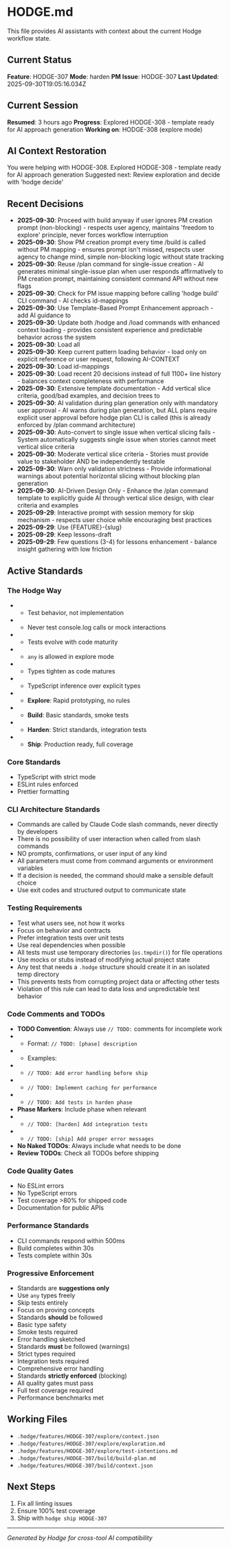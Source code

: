 # HODGE.md

This file provides AI assistants with context about the current Hodge workflow state.

## Current Status
**Feature**: HODGE-307
**Mode**: harden
**PM Issue**: HODGE-307
**Last Updated**: 2025-09-30T19:05:16.034Z
## Current Session
**Resumed**: 3 hours ago
**Progress**: Explored HODGE-308 - template ready for AI approach generation
**Working on**: HODGE-308 (explore mode)
## AI Context Restoration
You were helping with HODGE-308. Explored HODGE-308 - template ready for AI approach generation
Suggested next: Review exploration and decide with 'hodge decide'
## Recent Decisions

- **2025-09-30**: Proceed with build anyway if user ignores PM creation prompt (non-blocking) - respects user agency, maintains 'freedom to explore' principle, never forces workflow interruption
- **2025-09-30**: Show PM creation prompt every time /build is called without PM mapping - ensures prompt isn't missed, respects user agency to change mind, simple non-blocking logic without state tracking
- **2025-09-30**: Reuse /plan command for single-issue creation - AI generates minimal single-issue plan when user responds affirmatively to PM creation prompt, maintaining consistent command API without new flags
- **2025-09-30**: Check for PM issue mapping before calling 'hodge build' CLI command - AI checks id-mappings
- **2025-09-30**: Use Template-Based Prompt Enhancement approach - add AI guidance to
- **2025-09-30**: Update both /hodge and /load commands with enhanced context loading - provides consistent experience and predictable behavior across the system
- **2025-09-30**: Load all
- **2025-09-30**: Keep current pattern loading behavior - load only on explicit reference or user request, following AI-CONTEXT
- **2025-09-30**: Load id-mappings
- **2025-09-30**: Load recent 20 decisions instead of full 1100+ line history - balances context completeness with performance
- **2025-09-30**: Extensive template documentation - Add vertical slice criteria, good/bad examples, and decision trees to
- **2025-09-30**: AI validation during plan generation only with mandatory user approval - AI warns during plan generation, but ALL plans require explicit user approval before hodge plan CLI is called (this is already enforced by /plan command architecture)
- **2025-09-30**: Auto-convert to single issue when vertical slicing fails - System automatically suggests single issue when stories cannot meet vertical slice criteria
- **2025-09-30**: Moderate vertical slice criteria - Stories must provide value to stakeholder AND be independently testable
- **2025-09-30**: Warn only validation strictness - Provide informational warnings about potential horizontal slicing without blocking plan generation
- **2025-09-30**: AI-Driven Design Only - Enhance the /plan command template to explicitly guide AI through vertical slice design, with clear criteria and examples
- **2025-09-29**: Interactive prompt with session memory for skip mechanism - respects user choice while encouraging best practices
- **2025-09-29**: Use {FEATURE}-{slug}
- **2025-09-29**: Keep lessons-draft
- **2025-09-29**: Few questions (3-4) for lessons enhancement - balance insight gathering with low friction

## Active Standards

### The Hodge Way
- - Test behavior, not implementation
- - Never test console.log calls or mock interactions
- - Tests evolve with code maturity
- - `any` is allowed in explore mode
- - Types tighten as code matures
- - TypeScript inference over explicit types
- - **Explore**: Rapid prototyping, no rules
- - **Build**: Basic standards, smoke tests
- - **Harden**: Strict standards, integration tests
- - **Ship**: Production ready, full coverage

### Core Standards
- TypeScript with strict mode
- ESLint rules enforced
- Prettier formatting

### CLI Architecture Standards
- Commands are called by Claude Code slash commands, never directly by developers
- There is no possibility of user interaction when called from slash commands
- NO prompts, confirmations, or user input of any kind
- All parameters must come from command arguments or environment variables
- If a decision is needed, the command should make a sensible default choice
- Use exit codes and structured output to communicate state

### Testing Requirements
- Test what users see, not how it works
- Focus on behavior and contracts
- Prefer integration tests over unit tests
- Use real dependencies when possible
- All tests must use temporary directories (`os.tmpdir()`) for file operations
- Use mocks or stubs instead of modifying actual project state
- Any test that needs a `.hodge` structure should create it in an isolated temp directory
- This prevents tests from corrupting project data or affecting other tests
- Violation of this rule can lead to data loss and unpredictable test behavior

### Code Comments and TODOs
- **TODO Convention**: Always use `// TODO:` comments for incomplete work
- - Format: `// TODO: [phase] description`
- - Examples:
- - `// TODO: Add error handling before ship`
- - `// TODO: Implement caching for performance`
- - `// TODO: Add tests in harden phase`
- **Phase Markers**: Include phase when relevant
- - `// TODO: [harden] Add integration tests`
- - `// TODO: [ship] Add proper error messages`
- **No Naked TODOs**: Always include what needs to be done
- **Review TODOs**: Check all TODOs before shipping

### Code Quality Gates
- No ESLint errors
- No TypeScript errors
- Test coverage >80% for shipped code
- Documentation for public APIs

### Performance Standards
- CLI commands respond within 500ms
- Build completes within 30s
- Tests complete within 30s

### Progressive Enforcement
- Standards are **suggestions only**
- Use `any` types freely
- Skip tests entirely
- Focus on proving concepts
- Standards **should** be followed
- Basic type safety
- Smoke tests required
- Error handling sketched
- Standards **must** be followed (warnings)
- Strict types required
- Integration tests required
- Comprehensive error handling
- Standards **strictly enforced** (blocking)
- All quality gates must pass
- Full test coverage required
- Performance benchmarks met

## Working Files

- `.hodge/features/HODGE-307/explore/context.json`
- `.hodge/features/HODGE-307/explore/exploration.md`
- `.hodge/features/HODGE-307/explore/test-intentions.md`
- `.hodge/features/HODGE-307/build/build-plan.md`
- `.hodge/features/HODGE-307/build/context.json`

## Next Steps

1. Fix all linting issues
2. Ensure 100% test coverage
3. Ship with `hodge ship HODGE-307`


---
_Generated by Hodge for cross-tool AI compatibility_